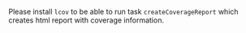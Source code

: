 Please install `lcov` to be able to run task `createCoverageReport` which creates 
html report with coverage information.